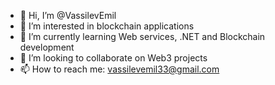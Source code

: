 - 👋 Hi, I’m @VassilevEmil
- 👀 I’m interested in blockchain applications
- 🌱 I’m currently learning Web services, .NET and Blockchain development
- 💞️ I’m looking to collaborate on Web3 projects
- 📫 How to reach me: vassilevemil33@gmail.com


<!---
VassilevEmil/VassilevEmil is a ✨ special ✨ repository because its `README.md` (this file) appears on your GitHub profile.
You can click the Preview link to take a look at your changes.
--->
